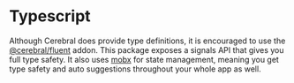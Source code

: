 # Typescript

Although Cerebral does provide type definitions, it is encouraged to use the [@cerebral/fluent](/docs/addons/fluent) addon. This package exposes a signals API that gives you full type safety. It also uses [mobx](https://mobx.js.org/) for state management, meaning you get type safety and auto suggestions throughout your whole app as well.